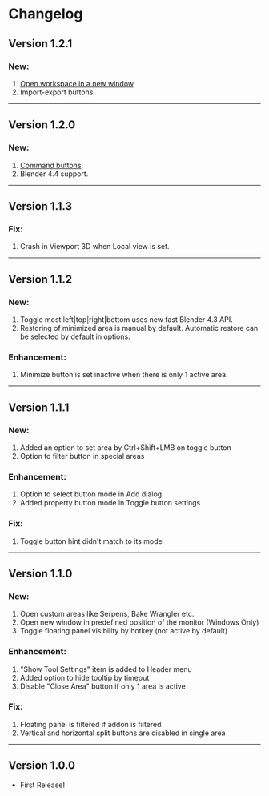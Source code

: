 # Changelog

## Version 1.2.1
### New:
1. [Open workspace in a new window](tools.md#open-workspace-in-a-new-window).
2. Import-export buttons.

---

## Version 1.2.0

### New:
1. [Command buttons](toggle.md#command).
2. Blender 4.4 support.

---


## Version 1.1.3

### Fix:
1. Crash in Viewport 3D when Local view is set.

---

## Version 1.1.2
### New:
1. Toggle most left|top|right|bottom uses new fast Blender 4.3 API.
2. Restoring of minimized area is manual by default. Automatic restore can be selected by default in options.

### Enhancement:
1. Minimize button is set inactive when there is only 1 active area.

---

## Version 1.1.1
### New:
1. Added an option to set area by Ctrl+Shift+LMB on toggle button
2. Option to filter button in special areas

### Enhancement:
1. Option to select button mode in Add dialog
2. Added property button mode in Toggle button settings

### Fix:
1. Toggle button hint didn't match to its mode

---
## Version 1.1.0
### New:
1. Open custom areas like Serpens, Bake Wrangler etc.
2. Open new window in predefined position of the monitor (Windows Only)
3. Toggle floating panel visibility by hotkey (not active by default)

### Enhancement:
1. "Show Tool Settings" item is added to Header menu
2. Added option to hide tooltip by timeout
3. Disable "Close Area" button if only 1 area is active

### Fix:
1. Floating panel is filtered if addon is filtered
2. Vertical and horizontal split buttons are disabled in single area

---
## Version 1.0.0
- First Release!